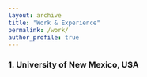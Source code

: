 ```yaml
---
layout: archive
title: "Work & Experience"
permalink: /work/
author_profile: true
---
```


### 1. University of New Mexico, USA
